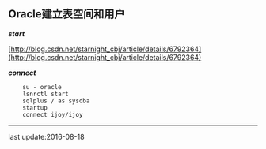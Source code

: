 ## Oracle建立表空间和用户 
***start***

 [http://blog.csdn.net/starnight_cbj/article/details/6792364](http://blog.csdn.net/starnight_cbj/article/details/6792364)	

***connect***

		su - oracle
		lsnrctl start
		sqlplus / as sysdba
		startup
		connect ijoy/ijoy


----------
last update:2016-08-18